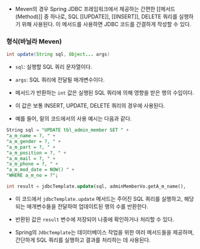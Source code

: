 - Meven의 경우 Spring JDBC 프레임워크에서 제공하는 간편한 [[메서드(Method)]] 중 하나로, SQL [[UPDATE]], [[INSERT]], DELETE 쿼리를 실행하기 위해 사용된다. 이 메서드를 사용하면 JDBC 코드를 간결하게 작성할 수 있다.

### 형식(바닐라 Meven)

```java
int update(String sql, Object... args)
```

- `sql`: 실행할 SQL 쿼리 문자열이다.
- `args`: SQL 쿼리에 전달될 매개변수이다.

- 메서드가 반환하는 `int` 값은 실행된 SQL 쿼리에 의해 영향을 받은 행의 수입이다.
- 이 값은 보통 INSERT, UPDATE, DELETE 쿼리의 경우에 사용된다.

- 예를 들어, 밑의 코드에서의 사용 예시는 다음과 같다.

```sql
String sql = "UPDATE tbl_admin_member SET " +
"a_m_name = ?, " +     
"a_m_gender = ?, " +     
"a_m_part = ?, " +     
"a_m_position = ?, " +     
"a_m_mail = ?, " +     
"a_m_phone = ?, " +     
"a_m_mod_date = NOW() " +     
"WHERE a_m_no = ?";  

int result = jdbcTemplate.update(sql, adminMemberVo.getA_m_name(),         adminMemberVo.getA_m_gender(), adminMemberVo.getA_m_part(),         adminMemberVo.getA_m_position(), adminMemberVo.getA_m_mail(),         adminMemberVo.getA_m_phone(), adminMemberVo.getA_m_no());
```

- 이 코드에서 `jdbcTemplate.update` 메서드는 주어진 SQL 쿼리를 실행하고, 해당되는 매개변수들을 전달하여 업데이트된 행의 수를 반환한다.
- 반환된 값은 `result` 변수에 저장되어 나중에 확인하거나 처리할 수 있다.

- Spring의 `JdbcTemplate`는 데이터베이스 작업을 위한 여러 메서드들을 제공하며, 간단하게 SQL 쿼리를 실행하고 결과를 처리하는 데 사용된다.